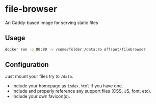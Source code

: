 # file-browser

An Caddy-based image for serving static files

## Usage

```sh
docker run -p 80:80 -v /some/folder:/data:ro offspot/filebrowser
```

## Configuration

Just mount your files try to `/data`.

- Include your homepage as `index.html` if you have one.
- Include and properly reference any support files (CSS, JS, font, etc).
- Include your own favicon(s).
